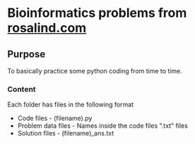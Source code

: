 # Bioinformatics problems from [rosalind.com](https://rosalind.info/problems/list-view/)

## Purpose
To basically practice some python coding from time to time.

### Content
Each folder has files in the following format
 - Code files - (filename).py
 - Problem data files - Names inside the code files ".txt" files
 - Solution files - (filename)_ans.txt

